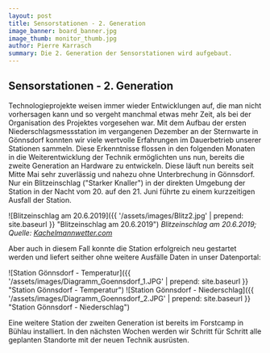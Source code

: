 ```yaml
---
layout: post
title: Sensorstationen - 2. Generation
image_banner: board_banner.jpg
image_thumb: monitor_thumb.jpg
author: Pierre Karrasch
summary: Die 2. Generation der Sensorstationen wird aufgebaut.
---
```


## Sensorstationen - 2. Generation

Technologieprojekte weisen immer wieder Entwicklungen auf, die man nicht vorhersagen kann und so vergeht manchmal etwas mehr Zeit, als bei der Organisation des Projektes vorgesehen war. Mit dem Aufbau der ersten Niederschlagsmessstation im vergangenen Dezember an der Sternwarte in Gönnsdorf konnten wir viele wertvolle Erfahrungen im Dauerbetrieb unserer Stationen sammeln. Diese Erkenntnisse flossen in den folgenden Monaten in die Weiterentwicklung der Technik ermöglichten uns nun, bereits die zweite Generation an Hardware zu entwickeln. Diese läuft nun bereits seit Mitte Mai sehr zuverlässig und nahezu ohne Unterbrechung in Gönnsdorf. Nur ein Blitzeinschlag ("Starker Knaller") in der direkten Umgebung der Station in der Nacht vom 20. auf den 21. Juni führte zu einem kurzzeitigen Ausfall der Station.

 ![Blitzeinschlag am 20.6.2019]({{ '/assets/images/Blitz2.jpg' | prepend: site.baseurl }} "Blitzeinschlag am 20.6.2019")
*Blitzeinschlag am 20.6.2019; Quelle: [Kachelmannwetter.com](https://kachelmannwetter.com/de/blitze/dresden/20190620-2105z.html "Kachelmannwetter.com")*


Aber auch in diesem Fall konnte die Station erfolgreich neu gestartet werden und liefert seither ohne weitere Ausfälle Daten in unser Datenportal:

![Station Gönnsdorf - Temperatur]({{ '/assets/images/Diagramm_Goennsdorf_1.JPG' | prepend: site.baseurl }} "Station Gönnsdorf - Temperatur")
![Station Gönnsdorf - Niederschlag]({{ '/assets/images/Diagramm_Goennsdorf_2.JPG' | prepend: site.baseurl }} "Station Gönnsdorf - Niederschlag")

Eine weitere Station der zweiten Generation ist bereits im Forstcamp in Bühlau installiert. In den nächsten Wochen werden wir Schritt für Schritt alle geplanten Standorte mit der neuen Technik ausrüsten.

